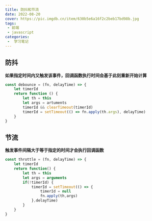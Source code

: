 ```yaml
---
title: 防抖和节流
date: 2022-08-20
cover: https://pic.imgdb.cn/item/630b5e6a16f2c2beb17bd98b.jpg
tags:
 - 前端
 - javascript
categories:
 -  学习笔记
---
```


## 防抖

**如果指定时间内又触发该事件，回调函数执行时间会基于此刻重新开始计算**

```javascript
const debounce = (fn, delayTime) => {
    let timerId
    return function () {
        let th = this
        let args = artuments
        timerId && clearTimeout(timerId)
        timerId = setTimeout(() => fn.apply(th.args), delayTime)
    }
}
```

## 节流

**触发事件间隔大于等于指定的时间才会执行回调函数**

```javascript
const throttle = (fn, delayTime) => {
    let timerId
    return function() {
        let th = this
        let args = arguments
        if(!timerId) {
            timerId = setTimeout(() => {
                timerId = null
                fn.apply(th,args)
            },delayTime)
        }
    }
}
```

